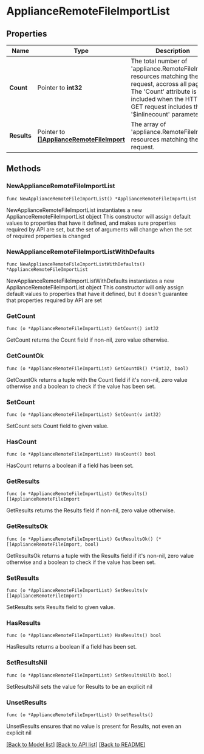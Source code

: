 # ApplianceRemoteFileImportList

## Properties

Name | Type | Description | Notes
------------ | ------------- | ------------- | -------------
**Count** | Pointer to **int32** | The total number of &#39;appliance.RemoteFileImport&#39; resources matching the request, accross all pages. The &#39;Count&#39; attribute is included when the HTTP GET request includes the &#39;$inlinecount&#39; parameter. | [optional] 
**Results** | Pointer to [**[]ApplianceRemoteFileImport**](ApplianceRemoteFileImport.md) | The array of &#39;appliance.RemoteFileImport&#39; resources matching the request. | [optional] 

## Methods

### NewApplianceRemoteFileImportList

`func NewApplianceRemoteFileImportList() *ApplianceRemoteFileImportList`

NewApplianceRemoteFileImportList instantiates a new ApplianceRemoteFileImportList object
This constructor will assign default values to properties that have it defined,
and makes sure properties required by API are set, but the set of arguments
will change when the set of required properties is changed

### NewApplianceRemoteFileImportListWithDefaults

`func NewApplianceRemoteFileImportListWithDefaults() *ApplianceRemoteFileImportList`

NewApplianceRemoteFileImportListWithDefaults instantiates a new ApplianceRemoteFileImportList object
This constructor will only assign default values to properties that have it defined,
but it doesn't guarantee that properties required by API are set

### GetCount

`func (o *ApplianceRemoteFileImportList) GetCount() int32`

GetCount returns the Count field if non-nil, zero value otherwise.

### GetCountOk

`func (o *ApplianceRemoteFileImportList) GetCountOk() (*int32, bool)`

GetCountOk returns a tuple with the Count field if it's non-nil, zero value otherwise
and a boolean to check if the value has been set.

### SetCount

`func (o *ApplianceRemoteFileImportList) SetCount(v int32)`

SetCount sets Count field to given value.

### HasCount

`func (o *ApplianceRemoteFileImportList) HasCount() bool`

HasCount returns a boolean if a field has been set.

### GetResults

`func (o *ApplianceRemoteFileImportList) GetResults() []ApplianceRemoteFileImport`

GetResults returns the Results field if non-nil, zero value otherwise.

### GetResultsOk

`func (o *ApplianceRemoteFileImportList) GetResultsOk() (*[]ApplianceRemoteFileImport, bool)`

GetResultsOk returns a tuple with the Results field if it's non-nil, zero value otherwise
and a boolean to check if the value has been set.

### SetResults

`func (o *ApplianceRemoteFileImportList) SetResults(v []ApplianceRemoteFileImport)`

SetResults sets Results field to given value.

### HasResults

`func (o *ApplianceRemoteFileImportList) HasResults() bool`

HasResults returns a boolean if a field has been set.

### SetResultsNil

`func (o *ApplianceRemoteFileImportList) SetResultsNil(b bool)`

 SetResultsNil sets the value for Results to be an explicit nil

### UnsetResults
`func (o *ApplianceRemoteFileImportList) UnsetResults()`

UnsetResults ensures that no value is present for Results, not even an explicit nil

[[Back to Model list]](../README.md#documentation-for-models) [[Back to API list]](../README.md#documentation-for-api-endpoints) [[Back to README]](../README.md)


